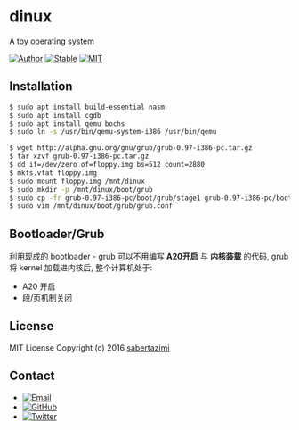 # dinux

A toy operating system

[![Author](https://img.shields.io/badge/author-sabertazimi-lightgrey.svg)](https://github.com/sabertazimi)
[![Stable](https://img.shields.io/badge/stability-stable-brightgreen.svg)](https://github.com/sabertazimi/dinux)
[![MIT](https://img.shields.io/badge/license-mit-brightgreen.svg)](https://github.com/sabertazimi/dinux/blob/master/LICENSE)

## Installation

```sh
$ sudo apt install build-essential nasm
$ sudo apt install cgdb
$ sudo apt install qemu bochs
$ sudo ln -s /usr/bin/qemu-system-i386 /usr/bin/qemu
```

```sh
$ wget http://alpha.gnu.org/gnu/grub/grub-0.97-i386-pc.tar.gz
$ tar xzvf grub-0.97-i386-pc.tar.gz
$ dd if=/dev/zero of=floppy.img bs=512 count=2880
$ mkfs.vfat floppy.img
$ sudo mount floppy.img /mnt/dinux
$ sudo mkdir -p /mnt/dinux/boot/grub
$ sudo cp -fr grub-0.97-i386-pc/boot/grub/stage1 grub-0.97-i386-pc/boot/grub/stage2 /mnt/dinux/boot/grub
$ sudo vim /mnt/dinux/boot/grub/grub.conf
```

## Bootloader/Grub

利用现成的 bootloader - grub 可以不用编写 **A20开启** 与 **内核装载** 的代码, grub 将 kernel 加载进内核后, 整个计算机处于:

*   A20 开启
*   段/页机制关闭

## License

MIT License Copyright (c) 2016 [sabertazimi](https://github.com/sabertazimi)

## Contact

-   [![Email](https://img.shields.io/badge/mailto-sabertazimi-brightgreen.svg?style=flat-square)](mailto:sabertazimi@gmail.com)
-   [![GitHub](https://img.shields.io/badge/contact-github-000000.svg?style=flat-square)](https://github.com/sabertazimi)
-   [![Twitter](https://img.shields.io/badge/contact-twitter-blue.svg?style=flat-square)](https://twitter.com/sabertazimi)
